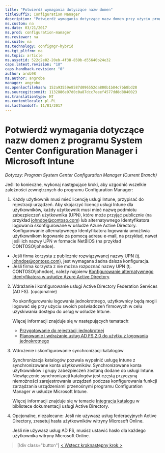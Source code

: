 ```yaml
---
title: "Potwierdź wymagania dotyczące nazw domen"
titleSuffix: Configuration Manager
description: "Potwierdź wymagania dotyczące nazw domen przy użyciu programu System Center Configuration Manager."
ms.custom: na
ms.date: 03/21/2017
ms.prod: configuration-manager
ms.reviewer: na
ms.suite: na
ms.technology: configmgr-hybrid
ms.tgt_pltfrm: na
ms.topic: article
ms.assetid: 522c2e82-20eb-4f38-859b-d55640b24e32
caps.latest.revision: "18"
caps.handback.revision: "0"
author: arob98
ms.author: angrobe
manager: angrobe
ms.openlocfilehash: 152a93559e8587d096552da800b1b84c7bb8bd28
ms.sourcegitcommit: 1132886e07d0c0a87dcc7eeef4577dd8d8840023
ms.translationtype: MT
ms.contentlocale: pl-PL
ms.lasthandoff: 11/01/2017
---
```

# <a name="confirm-domain-name-requirements-with-system-center-configuration-manager-and-microsoft-intune"></a>Potwierdź wymagania dotyczące nazw domen z programu System Center Configuration Manager i Microsoft Intune

*Dotyczy: Program System Center Configuration Manager (Current Branch)*

Jeśli to konieczne, wykonaj następujące kroki, aby uzgodnić wszelkie zależności zewnętrznych do programu Configuration Manager:

1. Każdy użytkownik musi mieć licencję usługi Intune, przypisać do rejestracji urządzeń. Aby skojarzyć licencji usługi Intune dla użytkowników, każdy użytkownik musi mieć nazwę podmiotu zabezpieczeń użytkownika (UPN), które może przyjąć publicznie (na przykład johndoe@contoso.com) lub alternatywnego Identyfikatora logowania skonfigurowane w usłudze Azure Active Directory. Konfigurowanie alternatywnego Identyfikatora logowania umożliwia użytkownikom logowanie za pomocą adresu e-mail, na przykład, nawet jeśli ich nazwy UPN w formacie NetBIOS (na przykład CONTOSO\johndoe).

  - Jeśli firma korzysta z publicznie rozwiązywanej nazwy UPN (tj. johndoe@contoso.com), jest wymagana żadna dalsza konfiguracja.
  - Jeśli firma korzysta z nie można rozpoznać nazwy UPN (tj. CONTOSO\johndoe), należy najpierw [Konfigurowanie alternatywnego Identyfikatora w usłudze Azure Active Directory](https://azure.microsoft.com/documentation/articles/active-directory-aadconnect-get-started-custom/#pages-under-the-section-sync).

2.  Wdrażanie i konfigurowanie usługi Active Directory Federation Services (AD FS). (opcjonalnie)

     Po skonfigurowaniu logowania jednokrotnego, użytkownicy będą mogli logować się przy użyciu swoich poświadczeń firmowych w celu uzyskiwania dostępu do usług w usłudze Intune.

     Więcej informacji znajduje się w następujących tematach:
    -   [Przygotowanie do rejestracji jednokrotnej](http://go.microsoft.com/fwlink/?LinkID=271124)
    -   [Planowanie i wdrażanie usług AD FS 2.0 do użytku z logowania jednokrotnego](http://go.microsoft.com/fwlink/?LinkID=271125)

3.  Wdrożenie i skonfigurowanie synchronizacji katalogów

     Synchronizacja katalogów pozwala wypełnić usługę Intune z synchronizowane konta użytkowników. Synchronizowane konta użytkowników i grupy zabezpieczeń zostaną dodane do usługi Intune. Niewłączenie synchronizacji katalogów jest częstą przyczyną niemożności zarejestrowania urządzeń podczas konfigurowania funkcji zarządzania urządzeniami przenośnymi programu Configuration Manager w usłudze Microsoft Intune.

     Więcej informacji znajduje się w temacie [Integracja katalogu](http://go.microsoft.com/fwlink/?LinkID=271120) w bibliotece dokumentacji usługi Active Directory.

4.  Opcjonalne, niezalecane: Jeśli nie używasz usług federacyjnych Active Directory, zresetuj hasła użytkowników witryny Microsoft Online.

     Jeśli nie używasz usług AD FS, musisz ustawić hasło dla każdego użytkownika witryny Microsoft Online.

> [!div class="button"]
[< Wstecz krok](create-mdm-collection.md)[następny krok >  ](configure-intune-subscription.md)

